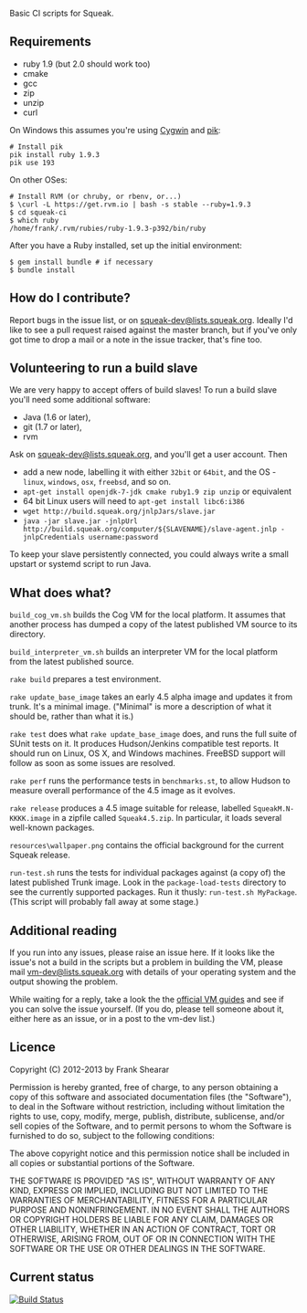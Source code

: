Basic CI scripts for Squeak.

Requirements
------------

* ruby 1.9 (but 2.0 should work too)
* cmake
* gcc
* zip
* unzip
* curl

On Windows this assumes you're using [Cygwin](http://www.cygwin.com) and [pik](https://github.com/vertiginous/pik):

````shell
# Install pik
pik install ruby 1.9.3
pik use 193
````

On other OSes:

````shell
# Install RVM (or chruby, or rbenv, or...)
$ \curl -L https://get.rvm.io | bash -s stable --ruby=1.9.3
$ cd squeak-ci
$ which ruby
/home/frank/.rvm/rubies/ruby-1.9.3-p392/bin/ruby
````

After you have a Ruby installed, set up the initial environment:

````shell
$ gem install bundle # if necessary
$ bundle install
````

How do I contribute?
--------------------

Report bugs in the issue list, or on squeak-dev@lists.squeak.org. Ideally I'd like to see a pull request raised against the master branch, but if you've only got time to drop a mail or a note in the issue tracker, that's fine too.

Volunteering to run a build slave
---------------------------------

We are very happy to accept offers of build slaves! To run a build slave you'll need some additional software:

* Java (1.6 or later),
* git (1.7 or later),
* rvm

Ask on squeak-dev@lists.squeak.org, and you'll get a user account. Then
* add a new node, labelling it with either `32bit` or `64bit`, and the OS - `linux`, `windows`, `osx`, `freebsd`, and so on.
* `apt-get install openjdk-7-jdk cmake ruby1.9 zip unzip` or equivalent
* 64 bit Linux users will need to `apt-get install libc6:i386`
* `wget http://build.squeak.org/jnlpJars/slave.jar`
* `java -jar slave.jar -jnlpUrl http://build.squeak.org/computer/${SLAVENAME}/slave-agent.jnlp -jnlpCredentials username:password`

To keep your slave persistently connected, you could always write a small upstart or systemd script to run Java.

What does what?
---------------

`build_cog_vm.sh` builds the Cog VM for the local platform. It assumes that another process has dumped a copy of the latest published VM source to its directory.

`build_interpreter_vm.sh` builds an interpreter VM for the local platform from the latest published source.

`rake build` prepares a test environment.

`rake update_base_image` takes an early 4.5 alpha image and updates it from trunk. It's a minimal image. ("Minimal" is more a description of what it should be, rather than what it is.)

`rake test` does what `rake update_base_image` does, and runs the full suite of SUnit tests on it. It produces Hudson/Jenkins compatible test reports. It should run on Linux, OS X, and Windows machines. FreeBSD support will follow as soon as some issues are resolved.

`rake perf` runs the performance tests in `benchmarks.st`, to allow Hudson to measure overall performance of the 4.5 image as it evolves.

`rake release` produces a 4.5 image suitable for release, labelled `SqueakM.N-KKKK.image` in a zipfile called `Squeak4.5.zip`. In particular, it loads several well-known packages.

`resources\wallpaper.png` contains the official background for the current Squeak release.

`run-test.sh` runs the tests for individual packages against (a copy of) the latest published Trunk image. Look in the `package-load-tests` directory to see the currently supported packages. Run it thusly: `run-test.sh MyPackage`. (This script will probably fall away at some stage.)

Additional reading
------------------

If you run into any issues, please raise an issue here. If it looks like the issue's not a build in the scripts but a problem in building the VM, please mail vm-dev@lists.squeak.org with details of your operating system and the output showing the problem.

While waiting for a reply, take a look the the [official VM guides](http://squeakvm.org/index.html) and see if you can solve the issue yourself. (If you do, please tell someone about it, either here as an issue, or in a post to the vm-dev list.)

Licence
-------

Copyright (C) 2012-2013 by Frank Shearar

Permission is hereby granted, free of charge, to any person obtaining a copy of this software and associated documentation files (the "Software"), to deal in the Software without restriction, including without limitation the rights to use, copy, modify, merge, publish, distribute, sublicense, and/or sell copies of the Software, and to permit persons to whom the Software is furnished to do so, subject to the following conditions:

The above copyright notice and this permission notice shall be included in all copies or substantial portions of the Software.

THE SOFTWARE IS PROVIDED "AS IS", WITHOUT WARRANTY OF ANY KIND, EXPRESS OR IMPLIED, INCLUDING BUT NOT LIMITED TO THE WARRANTIES OF MERCHANTABILITY, FITNESS FOR A PARTICULAR PURPOSE AND NONINFRINGEMENT. IN NO EVENT SHALL THE AUTHORS OR COPYRIGHT HOLDERS BE LIABLE FOR ANY CLAIM, DAMAGES OR OTHER LIABILITY, WHETHER IN AN ACTION OF CONTRACT, TORT OR OTHERWISE, ARISING FROM, OUT OF OR IN CONNECTION WITH THE SOFTWARE OR THE USE OR OTHER DEALINGS IN THE SOFTWARE.

Current status
--------------

[![Build Status](https://secure.travis-ci.org/frankshearar/squeak-ci.png?branch=master)](http://travis-ci.org/frankshearar/squeak-ci)

